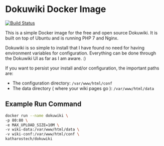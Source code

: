 # Dokuwiki Docker Image

[![Build Status](https://cloud.drone.io/api/badges/katharostech/docker_dokuwiki/status.svg)](https://cloud.drone.io/katharostech/docker_dokuwiki)

This is a simple Docker image for the free and open source Dokuwiki. It is built on top of Ubuntu and is running PHP 7 and Nginx.

Dokuwiki is so simple to install that I have found no need for having environment variables for configuration. Everything can be done through the Dokuwiki UI as far as I am aware. :)

If you want to persist your install and/or configuration, the important paths are:

* The configuration directory: `/var/www/html/conf`
* The data directory ( where your wiki pages go ): `/var/www/html/data`

## Example Run Command

```bash
docker run --name dokuwiki \
-p 80:80 \
-e MAX_UPLOAD_SIZE=10M \
-v wiki-data:/var/www/html/data \
-v wiki-conf:/var/www/html/conf \
katharostech/dokuwiki
```
